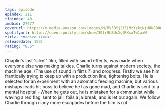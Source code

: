 ```yaml
---
tags: episode
epindex: 211
tfoindex: 40
imdbid: 27977
coverurl: https://m.media-amazon.com/images/M/MV5BYjJiZjMzYzktNjU0NS00OTkxLWEwYzItYzdhYWJjN2QzMTRlL2ltYWdlL2ltYWdlXkEyXkFqcGdeQXVyNjU0OTQ0OTY@._V1_SX202_CR0,0,202,300_.jpg
spotifyurl: https://open.spotify.com/show/39lr9bBUcXgZRXsxTw1axM
title: "Modern Times"
releasedate: 1936
rating: "8.5"
---
```


Chaplin's last 'silent' film, filled with sound effects, was made when everyone else was making talkies. Charlie turns against modern society, the machine age, (The use of sound in films ?) and progress. Firstly we see him frantically trying to keep up with a production line, tightening bolts. He is selected for an experiment with an automatic feeding machine, but various mishaps leads his boss to believe he has gone mad, and Charlie is sent to a mental hospital - When he gets out, he is mistaken for a communist while waving a red flag, sent to jail, foils a jailbreak, and is let out again. We follow Charlie through many more escapades before the film is out.